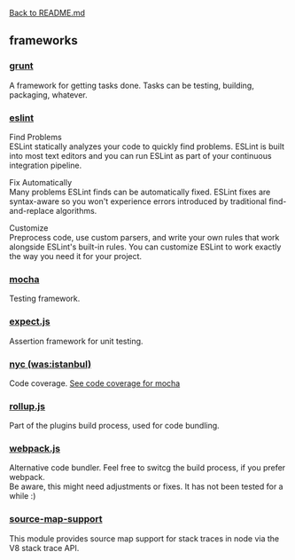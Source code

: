 [Back to README.md](../README.md)

## frameworks ##

### [grunt](https://gruntjs.com "Homepage of grunt") ###

A framework for getting tasks done. Tasks can be testing, building, packaging, whatever.

### [eslint](https://eslint.org/) ###

Find Problems  
ESLint statically analyzes your code to quickly find problems. ESLint is built into most text editors and you can run ESLint as part of your continuous integration pipeline.  

Fix Automatically  
Many problems ESLint finds can be automatically fixed. ESLint fixes are syntax-aware so you won't experience errors introduced by traditional find-and-replace algorithms.  

Customize  
Preprocess code, use custom parsers, and write your own rules that work alongside ESLint's built-in rules. You can customize ESLint to work exactly the way you need it for your project.

### [mocha](https://mochajs.org/) ###

Testing framework.

### [expect.js](https://github.com/Automattic/expect.js) ###

Assertion framework for unit testing.

### [nyc (was:istanbul)](https://istanbul.js.org/) ###

Code coverage. [See code coverage for mocha](https://istanbul.js.org/docs/tutorials/mocha/)

### [rollup.js](https://rollupjs.org/) ###
Part of the plugins build process, used for code bundling.

### [webpack.js](https://webpack.js.org/) ###
Alternative code bundler. Feel free to switcg the build process, if you prefer webpack.  
Be aware, this might need adjustments or fixes. It has not been tested for a while :)

### [source-map-support](https://www.npmjs.com/package/source-map-support) ###
This module provides source map support for stack traces in node via the V8 stack trace API.
